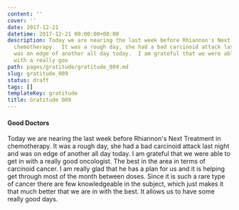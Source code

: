 ```yaml
---
content: ''
cover: ''
date: 2017-12-21
datetime: 2017-12-21 00:00:00+00:00
description: Today we are nearing the last week before Rhiannon's Next Treatment in
  chemotherapy.  It was a rough day, she had a bad carcinoid attack last night and
  was on edge of another all day today.  I am grateful that we were able to get in
  with a really goo
path: pages/gratitude/gratitude_009.md
slug: gratitude_009
status: draft
tags: []
templateKey: gratitude
title: Gratitude 009
---
```


#### Good Doctors

Today we are nearing the last week before Rhiannon's Next Treatment in chemotherapy.  It was a rough day, she had a bad carcinoid attack last night and was on edge of another all day today.  I am grateful that we were able to get in with a really good oncologist.  The best in the area in terms of carcinoid cancer.  I am really glad that he has a plan for us and it is helping get through most of the month between doses.  Since it is such a rare type of cancer there are few knowledgeable in the subject, which just makes it that much better that we are in with the best.   It allows us to have some really good days.
